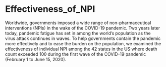# Effectiveness_of_NPI

Worldwide, governments imposed a wide range of non-pharmaceutical interventions (NPIs) in the wake of the COVID-19 pandemic. Two years later today, pandemic fatigue has set in among the world’s population as the virus attack continues in waves. To help governments contain the pandemic more effectively and to ease the burden on the population, we examined the effectiveness of individual NPI among the 42 states in the US where death count exceeded 100 during the first wave of the COVID-19 pandemic (February 1 to June 15, 2020).
